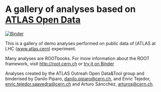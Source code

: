 # A gallery of analyses based on [ATLAS Open Data](http://opendata.atlas.cern)
[![Binder](https://mybinder.org/badge_logo.svg)](https://mybinder.org/v2/gh/artfisica/opendataGallery/55960c4a04f5fdd5800c075bac46524a76fa06c0)

This is a gallery of demo analyses performed on public data of [ATLAS at LHC (www.atlas.cern) experiment.

Many analyses are ROOTbooks. For more information about the ROOT framework,
visit http://root.cern.ch or [try it on Binder](http://root.cern.ch/notebooks/rootbinder)

Analyses created by the ATLAS Outreah Open Data&Tool group and binderised by Danilo Piparo, danilo.piparo@cern.ch, and Enric Tejedor, enric.tejedor.saavedra@cern.ch and Arturo Sáncchez, arturos@cern.ch.

